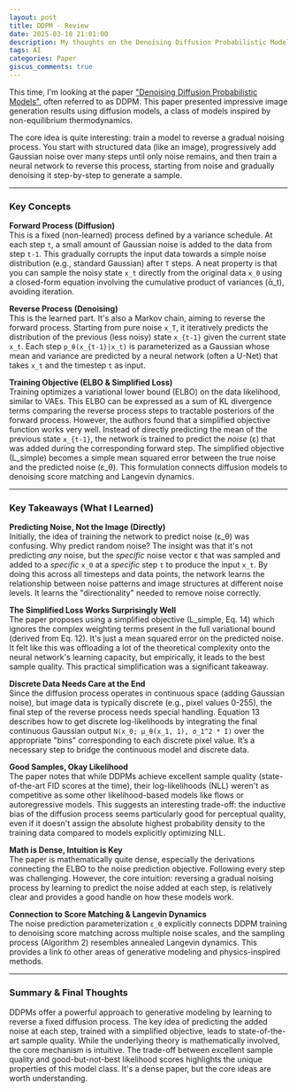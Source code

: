 ```yaml
---
layout: post
title: DDPM - Review
date: 2025-03-10 21:01:00
description: My thoughts on the Denoising Diffusion Probabilistic Models paper
tags: AI
categories: Paper
giscus_comments: true
---
```


This time, I'm looking at the paper ["Denoising Diffusion Probabilistic Models"](https://arxiv.org/abs/2006.11239), often referred to as DDPM. This paper presented impressive image generation results using diffusion models, a class of models inspired by non-equilibrium thermodynamics.

The core idea is quite interesting: train a model to reverse a gradual noising process. You start with structured data (like an image), progressively add Gaussian noise over many steps until only noise remains, and then train a neural network to reverse this process, starting from noise and gradually denoising it step-by-step to generate a sample.

---

### Key Concepts

**Forward Process (Diffusion)**  
This is a fixed (non-learned) process defined by a variance schedule. At each step `t`, a small amount of Gaussian noise is added to the data from step `t-1`. This gradually corrupts the input data towards a simple noise distribution (e.g., standard Gaussian) after `T` steps. A neat property is that you can sample the noisy state `x_t` directly from the original data `x_0` using a closed-form equation involving the cumulative product of variances (ᾱ_t), avoiding iteration.

**Reverse Process (Denoising)**  
This is the learned part. It's also a Markov chain, aiming to reverse the forward process. Starting from pure noise `x_T`, it iteratively predicts the distribution of the previous (less noisy) state `x_{t-1}` given the current state `x_t`. Each step `p_θ(x_{t-1}|x_t)` is parameterized as a Gaussian whose mean and variance are predicted by a neural network (often a U-Net) that takes `x_t` and the timestep `t` as input.

**Training Objective (ELBO & Simplified Loss)**  
Training optimizes a variational lower bound (ELBO) on the data likelihood, similar to VAEs. This ELBO can be expressed as a sum of KL divergence terms comparing the reverse process steps to tractable posteriors of the forward process. However, the authors found that a simplified objective function works very well. Instead of directly predicting the mean of the previous state `x_{t-1}`, the network is trained to predict the *noise* (ε) that was added during the corresponding forward step. The simplified objective (L_simple) becomes a simple mean squared error between the true noise and the predicted noise (ε_θ). This formulation connects diffusion models to denoising score matching and Langevin dynamics.

---

### Key Takeaways (What I Learned)

**Predicting Noise, Not the Image (Directly)**  
Initially, the idea of training the network to predict noise (ε_θ) was confusing. Why predict random noise? The insight was that it's not predicting *any* noise, but the *specific* noise vector ε that was sampled and added to a *specific* `x_0` at a *specific* step `t` to produce the input `x_t`. By doing this across all timesteps and data points, the network learns the relationship between noise patterns and image structures at different noise levels. It learns the "directionality" needed to remove noise correctly.

**The Simplified Loss Works Surprisingly Well**  
The paper proposes using a simplified objective (L_simple, Eq. 14) which ignores the complex weighting terms present in the full variational bound (derived from Eq. 12). It's just a mean squared error on the predicted noise. It felt like this was offloading a lot of the theoretical complexity onto the neural network's learning capacity, but empirically, it leads to the best sample quality. This practical simplification was a significant takeaway.

**Discrete Data Needs Care at the End**  
Since the diffusion process operates in continuous space (adding Gaussian noise), but image data is typically discrete (e.g., pixel values 0-255), the final step of the reverse process needs special handling. Equation 13 describes how to get discrete log-likelihoods by integrating the final continuous Gaussian output `N(x_0; μ_θ(x_1, 1), σ_1^2 * I)` over the appropriate "bins" corresponding to each discrete pixel value. It’s a necessary step to bridge the continuous model and discrete data.

**Good Samples, Okay Likelihood**  
The paper notes that while DDPMs achieve excellent sample quality (state-of-the-art FID scores at the time), their log-likelihoods (NLL) weren't as competitive as some other likelihood-based models like flows or autoregressive models. This suggests an interesting trade-off: the inductive bias of the diffusion process seems particularly good for perceptual quality, even if it doesn't assign the absolute highest probability density to the training data compared to models explicitly optimizing NLL.

**Math is Dense, Intuition is Key**  
The paper is mathematically quite dense, especially the derivations connecting the ELBO to the noise prediction objective. Following every step was challenging. However, the core intuition: reversing a gradual noising process by learning to predict the noise added at each step, is relatively clear and provides a good handle on how these models work.

**Connection to Score Matching & Langevin Dynamics**  
The noise prediction parameterization `ε_θ` explicitly connects DDPM training to denoising score matching across multiple noise scales, and the sampling process (Algorithm 2) resembles annealed Langevin dynamics. This provides a link to other areas of generative modeling and physics-inspired methods.

---

### Summary & Final Thoughts
DDPMs offer a powerful approach to generative modeling by learning to reverse a fixed diffusion process. The key idea of predicting the added noise at each step, trained with a simplified objective, leads to state-of-the-art sample quality. While the underlying theory is mathematically involved, the core mechanism is intuitive. The trade-off between excellent sample quality and good-but-not-best likelihood scores highlights the unique properties of this model class. It's a dense paper, but the core ideas are worth understanding.
